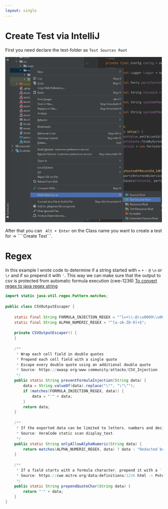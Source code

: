 ```yaml
---
layout: single
---
```


# Create Test via IntelliJ
First you need declare the test-folder as ```Test Sources Root```

![Create Test](/assets/images/software-engineering/java/mark-directory-as-test-root.png)

After that you can ``` Alt + Enter``` on the Class name you want to create a test for -> ````Create Test```.

# Regex
In this example I wrote code to determine if a string started with ```=``` ```+``` ```-``` ```@``` ```\n``` or ```\r``` and if so prepend it with ```'```. This way we can make sure that the output to csv is protected from automatic formula execution (cwe-1236) 
[To convert regex to java regex string](https://www.regexplanet.com/advanced/java/index.html)

````java
import static java.util.regex.Pattern.matches;

public class CSVOutputEscaper {

    static final String FORMULA_INJECTION_REGEX = "^[=+\\-@\\u0009\\u000D\n\t].*$";
    static final String ALPHA_NUMERIC_REGEX = "^[a-zA-Z0-9]+$";

    private CSVOutputEscaper() {
    }

    /**
     * Wrap each cell field in double quotes
     * Prepend each cell field with a single quote
     * Escape every double quote using an additional double quote
     * Source: https://owasp.org/www-community/attacks/CSV_Injection
     */
    public static String preventFormulaInjection(String data) {
        data = String.valueOf(data).replace("\"", "\"\"");
        if (matches(FORMULA_INJECTION_REGEX, data)) {
            data = "'" + data;
        }
        return data;
    }

    /**
     * If the exported data can be limited to letters, numbers and decimal separator, consider filtering the data to remove all characters that are not allowed.
     * Source: VeraCode static scan display_text.
     */
    public static String onlyAllowAlphaNumeric(String data) {
        return matches(ALPHA_NUMERIC_REGEX, data) ? data : "Redacted because data included non alphanumeric characters";
    }

    /**
     * If a field starts with a formula character, prepend it with a ' (single apostrophe), which prevents Excel from executing the formula
     * Source: https://cwe.mitre.org/data/definitions/1236.html -> Potential Mitigation
     */
    public static String prependQuoteChar(String data) {
        return "'" + data;
    }
}
````